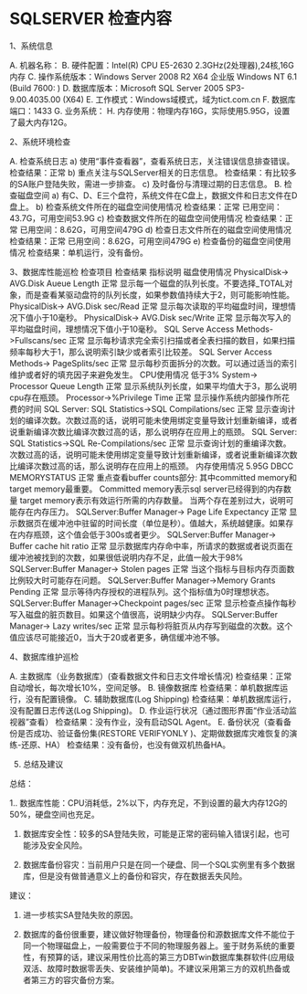 # SQLSERVER 检查内容

1、系统信息

A. 机器名称：
B. 硬件配置：Intel(R) CPU E5-2630 2.3GHz(2处理器),24核,16G内存
C. 操作系统版本：Windows Server 2008 R2 X64 企业版 Windows NT 6.1 (Build 7600: )
D. 数据库版本：Microsoft SQL Server 2005 SP3- 9.00.4035.00 (X64)
E. 工作模式：Windows域模式，域为tict.com.cn
F. 数据库端口：1433
G. 业务系统：
H. 内存使用：物理内存16G，实际使用5.95G，设置了最大内存12G。

2、系统环境检查

A. 检查系统日志
a) 使用“事件查看器”，查看系统日志，关注错误信息排查错误。
检查结果：正常
b) 重点关注与SQLServer相关的日志信息。
检查结果：有比较多的SA账户登陆失败，需进一步排查。
c) 及时备份与清理过期的日志信息。
B. 检查磁盘空间
a) 有C、D、E三个盘符，系统文件在C盘上，数据文件和日志文件在D盘上。
b) 检查系统文件所在的磁盘空间使用情况
检查结果：正常 已用空间：43.7G，可用空间53.9G
c) 检查数据文件所在的磁盘空间使用情况
检查结果：正常 已用空间：8.62G，可用空间479G
d) 检查日志文件所在的磁盘空间使用情况
检查结果：正常 已用空间：8.62G，可用空间479G
e) 检查备份的磁盘空间使用情况
检查结果：单机运行，没有备份。

3、数据库性能巡检
检查项目 检查结果 指标说明
磁盘使用情况
PhysicalDisk-> AVG.Disk Aueue Length 正常 显示每一个磁盘的队列长度。不要选择_TOTAL对象，而是查看某驱动盘符的队列长度，如果参数值持续大于2，则可能影响性能。
PhysicalDisk-> AVG.Disk sec/Read 正常 显示每次读取的平均磁盘时间，理想情况下值小于10毫秒。
PhysicalDisk-> AVG.Disk sec/Write 正常 显示每次写入的平均磁盘时间，理想情况下值小于10毫秒。
SQL Serve Access Methods->Fullscans/sec 正常 显示每秒请求完全索引扫描或者全表扫描的数目，如果扫描频率每秒大于1，那么说明索引缺少或者索引比较差。
SQL Server Access Methods-> PageSplits/sec 正常 显示每秒页面拆分的次数。可以通过适当的索引维护或者好的填充因子来避免发生。
CPU使用情况 低于3%
System-> Processor Queue Length 正常 显示系统队列长度，如果平均值大于3，那么说明cpu存在瓶颈。
Processor->%Privilege Time 正常 显示操作系统内部操作所花费的时间
SQL Server: SQL Statistics->SQL Compilations/sec 正常 显示查询计划的编译次数。次数过高的话，说明可能未使用绑定变量导致计划重新编译，或者说重新编译次数比编译次数过高的话，那么说明存在应用上的瓶颈。
SQL Server: SQL Statistics->SQL Re-Compilations/sec 正常 显示查询计划的重编译次数。次数过高的话，说明可能未使用绑定变量导致计划重新编译，或者说重新编译次数比编译次数过高的话，那么说明存在应用上的瓶颈。
内存使用情况 5.95G
DBCC MEMORYSTATUS 正常 重点查看buffer counts部分:
其中committed memory和target memory最重要。
Committed memory表示sql server已经得到的内存数量
target memory表示有效运行所需的内存数量。
当两个存在差别过大，说明可能存在内存压力。
SQLServer:Buffer Manager-> Page Life Expectancy 正常 显示数据页在缓冲池中驻留的时间长度（单位是秒）。值越大，系统越健康。如果存在内存瓶颈，这个值会低于300s或者更少。
SQLServer:Buffer Manager-> Buffer cache hit ratio 正常 显示数据库内存命中率，所请求的数据或者说页面在缓冲池被找到的次数，如果很低说明内存不足，此值一般大于98%
SQLServer:Buffer Manager-> Stolen pages 正常 当这个指标与目标内存页面数比例较大时可能存在问题。
SQLServer:Buffer Manager->Memory Grants Pending 正常 显示等待内存授权的进程队列。这个指标值为0时理想状态。
SQLServer:Buffer Manager->Checkpoint pages/sec 正常 显示检查点操作每秒写入磁盘的脏页数目。如果这个值很高，说明缺少内存。
SQLServer:Buffer Manager-> Lazy writes/sec 正常 显示每秒将脏页从内存写到磁盘的次数。这个值应该尽可能接近0，当大于20或者更多，确信缓冲池不够。

4、数据库维护巡检

A. 主数据库（业务数据库）(查看数据文件和日志文件增长情况)
检查结果：正常 自动增长，每次增长10%，空间足够。
B. 镜像数据库
检查结果：单机数据库运行，没有配置镜像。
C. 辅助数据库(Log Shipping)
检查结果：单机数据库运行，没有配置日志传送(Log Shipping)。
D. 作业运行状况（通过图形界面“作业活动监视器”查看）
检查结果：没有作业，没有启动SQL Agent。
E. 备份状况（查看备份是否成功、验证备份集(RESTORE VERIFYONLY )、定期做数据库灾难恢复的演练-还原、HA）
检查结果：没有备份，也没有做双机热备HA。

5. 总结及建议

 总结：

1.. 数据库性能：CPU消耗低，2%以下，内存充足，不到设置的最大内存12G的50%，硬盘空间也充足。

1. 数据库安全性：较多的SA登陆失败，可能是正常的密码输入错误引起，也可能涉及安全风险。

2. 数据库备份容灾：当前用户只是在同一个硬盘、同一个SQL实例里有多个数据库，但是没有做普通意义上的备份和容灾，存在数据丢失风险。

建议：

1. 进一步核实SA登陆失败的原因。

2. 数据库的备份很重要，建议做好物理备份，物理备份和源数据库文件不能位于同一个物理磁盘上，一般需要位于不同的物理服务器上。鉴于财务系统的重要性，有预算的话，建议采用性价比高的第三方DBTwin数据库集群软件(应用级双活、故障时数据零丢失、安装维护简单)。不建议采用第三方的双机热备或者第三方的容灾备份方案。